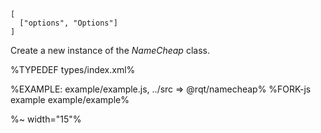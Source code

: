 ```## constructor
[
  ["options", "Options"]
]
```

Create a new instance of the _NameCheap_ class.

%TYPEDEF types/index.xml%

%EXAMPLE: example/example.js, ../src => @rqt/namecheap%
%FORK-js example example/example%

%~ width="15"%